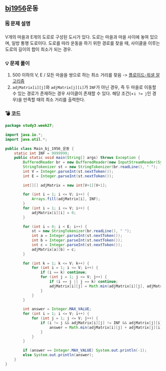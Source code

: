 ## [bj1956](https://www.acmicpc.net/problem/1956)운동 
### 🗒️ 문제 설명
V개의 마을과 E개의 도로로 구성된 도시가 있다. 도로는 마을과 마을 사이에 놓여 있으며, 일방 통행 도로이다.
도로를 따라 운동을 하기 위한 경로를 찾을 때, 사이클을 이루는 도로의 길이의 합이 최소가 되는 경우.

### 💡 문제 풀이
1. 500 이하의 V, E / 모든 마을을 쌍으로 하는 최소 거리를 찾음 -> [플로이드-워셜 알고리즘](https://tabouwith-0712.tistory.com/26)
2. `adjMatrix[i][j]`와 `adjMatrix[j][i]`가 `INF`가 아닌 경우, 즉 두 마을로 이동할 수 있는 경로가 존재하는 경우 사이클이 존재할 수 있다. 해당 조건(+`i != j`인 경우)을 만족할 때의 최소 거리를 출력한다.

### 💣 코드
```java
package study3.week27;  
  
import java.io.*;  
import java.util.*;  
  
public class Main_bj_1956_운동 {  
    static int INF = 9999999;  
    public static void main(String[] args) throws Exception {  
        BufferedReader br = new BufferedReader(new InputStreamReader(System.in));  
        StringTokenizer st = new StringTokenizer(br.readLine(), " ");  
        int V = Integer.parseInt(st.nextToken());  
        int E = Integer.parseInt(st.nextToken());  
  
        int[][] adjMatrix = new int[V+1][V+1];  
          
        for (int i = 1; i <= V; i++) {  
            Arrays.fill(adjMatrix[i], INF);  
        }  
        for (int i = 1; i <= V; i++) {  
            adjMatrix[i][i] = 0;  
        }  
  
        for (int i = 0; i < E; i++) {  
            st = new StringTokenizer(br.readLine(), " ");  
            int a = Integer.parseInt(st.nextToken());  
            int b = Integer.parseInt(st.nextToken());  
            int c = Integer.parseInt(st.nextToken());  
            adjMatrix[a][b] = c;  
        }  
  
        for (int k = 1; k <= V; k++) {  
            for (int i = 1; i <= V; i++) {  
                if (i == k) continue;  
                for (int j = 1; j <= V; j++) {  
                    if (i == j || j == k) continue;  
                    adjMatrix[i][j] = Math.min(adjMatrix[i][j], adjMatrix[i][k] + adjMatrix[k][j]);  
                }  
            }  
        }  
  
        int answer = Integer.MAX_VALUE;  
        for (int i = 1; i <= V; i++) {  
            for (int j = 1; j <= V; j++) {  
                if (i != j && adjMatrix[i][j] != INF && adjMatrix[j][i] != INF) {  
                    answer = Math.min(adjMatrix[i][j] + adjMatrix[j][i], answer);  
                }  
            }  
        }  
  
        if (answer == Integer.MAX_VALUE) System.out.println(-1);  
        else System.out.println(answer);  
    }  
}
```
